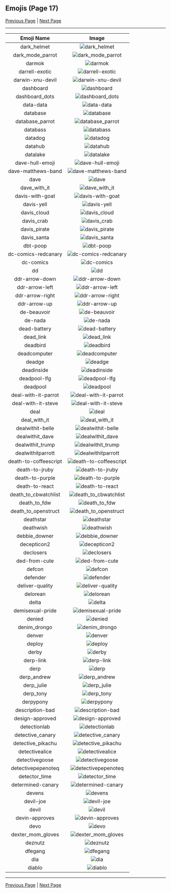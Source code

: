 
## Emojis (Page 17)

[Previous Page](/docs/rc/page-c-0016.md)
  | [Next Page](/docs/rc/page-d-0018.md)

<hr />

|Emoji Name|Image|
| :-: | :-: |
|dark_helmet| ![dark_helmet](/emojis/rc/dark_helmet.png)|
|dark_mode_parrot| ![dark_mode_parrot](/emojis/rc/dark_mode_parrot.gif)|
|darmok| ![darmok](/emojis/rc/darmok.png)|
|darrell-exotic| ![darrell-exotic](/emojis/rc/darrell-exotic.png)|
|darwin-xnu-devil| ![darwin-xnu-devil](/emojis/rc/darwin-xnu-devil.png)|
|dashboard| ![dashboard](/emojis/rc/dashboard.jpg)|
|dashboard_dots| ![dashboard_dots](/emojis/rc/dashboard_dots.png)|
|data-data| ![data-data](/emojis/rc/data-data.png)|
|database| ![database](/emojis/rc/database.png)|
|database_parrot| ![database_parrot](/emojis/rc/database_parrot.gif)|
|databass| ![databass](/emojis/rc/databass.png)|
|datadog| ![datadog](/emojis/rc/datadog.png)|
|datahub| ![datahub](/emojis/rc/datahub.png)|
|datalake| ![datalake](/emojis/rc/datalake.png)|
|dave-hull-emoji| ![dave-hull-emoji](/emojis/rc/dave-hull-emoji.png)|
|dave-matthews-band| ![dave-matthews-band](/emojis/rc/dave-matthews-band.png)|
|dave| ![dave](/emojis/rc/dave.png)|
|dave_with_it| ![dave_with_it](/emojis/rc/dave_with_it.gif)|
|davis-with-goat| ![davis-with-goat](/emojis/rc/davis-with-goat.png)|
|davis-yell| ![davis-yell](/emojis/rc/davis-yell.png)|
|davis_cloud| ![davis_cloud](/emojis/rc/davis_cloud.png)|
|davis_crab| ![davis_crab](/emojis/rc/davis_crab.jpg)|
|davis_pirate| ![davis_pirate](/emojis/rc/davis_pirate.png)|
|davis_santa| ![davis_santa](/emojis/rc/davis_santa.png)|
|dbt-poop| ![dbt-poop](/emojis/rc/dbt-poop.png)|
|dc-comics-redcanary| ![dc-comics-redcanary](/emojis/rc/dc-comics-redcanary.png)|
|dc-comics| ![dc-comics](/emojis/rc/dc-comics.png)|
|dd| ![dd](/emojis/rc/dd.jpg)|
|ddr-arrow-down| ![ddr-arrow-down](/emojis/rc/ddr-arrow-down.gif)|
|ddr-arrow-left| ![ddr-arrow-left](/emojis/rc/ddr-arrow-left.gif)|
|ddr-arrow-right| ![ddr-arrow-right](/emojis/rc/ddr-arrow-right.gif)|
|ddr-arrow-up| ![ddr-arrow-up](/emojis/rc/ddr-arrow-up.gif)|
|de-beauvoir| ![de-beauvoir](/emojis/rc/de-beauvoir.png)|
|de-nada| ![de-nada](/emojis/rc/de-nada.gif)|
|dead-battery| ![dead-battery](/emojis/rc/dead-battery.gif)|
|dead_link| ![dead_link](/emojis/rc/dead_link.png)|
|deadbird| ![deadbird](/emojis/rc/deadbird.jpg)|
|deadcomputer| ![deadcomputer](/emojis/rc/deadcomputer.png)|
|deadge| ![deadge](/emojis/rc/deadge.png)|
|deadinside| ![deadinside](/emojis/rc/deadinside.png)|
|deadpool-lfg| ![deadpool-lfg](/emojis/rc/deadpool-lfg.gif)|
|deadpool| ![deadpool](/emojis/rc/deadpool.jpg)|
|deal-with-it-parrot| ![deal-with-it-parrot](/emojis/rc/deal-with-it-parrot.gif)|
|deal-with-it-steve| ![deal-with-it-steve](/emojis/rc/deal-with-it-steve.jpg)|
|deal| ![deal](/emojis/rc/deal.png)|
|deal_with_it| ![deal_with_it](/emojis/rc/deal_with_it.png)|
|dealwithit-belle| ![dealwithit-belle](/emojis/rc/dealwithit-belle.png)|
|dealwithit_dave| ![dealwithit_dave](/emojis/rc/dealwithit_dave.gif)|
|dealwithit_trump| ![dealwithit_trump](/emojis/rc/dealwithit_trump.gif)|
|dealwithitparrott| ![dealwithitparrott](/emojis/rc/dealwithitparrott.gif)|
|death-to-coffeescript| ![death-to-coffeescript](/emojis/rc/death-to-coffeescript.gif)|
|death-to-jruby| ![death-to-jruby](/emojis/rc/death-to-jruby.gif)|
|death-to-purple| ![death-to-purple](/emojis/rc/death-to-purple.png)|
|death-to-react| ![death-to-react](/emojis/rc/death-to-react.png)|
|death_to_cbwatchlist| ![death_to_cbwatchlist](/emojis/rc/death_to_cbwatchlist.png)|
|death_to_fdw| ![death_to_fdw](/emojis/rc/death_to_fdw.png)|
|death_to_openstruct| ![death_to_openstruct](/emojis/rc/death_to_openstruct.gif)|
|deathstar| ![deathstar](/emojis/rc/deathstar.png)|
|deathwish| ![deathwish](/emojis/rc/deathwish.png)|
|debbie_downer| ![debbie_downer](/emojis/rc/debbie_downer.gif)|
|decepticon2| ![decepticon2](/emojis/rc/decepticon2.png)|
|declosers| ![declosers](/emojis/rc/declosers.jpg)|
|ded-from-cute| ![ded-from-cute](/emojis/rc/ded-from-cute.gif)|
|defcon| ![defcon](/emojis/rc/defcon.png)|
|defender| ![defender](/emojis/rc/defender.jpg)|
|deliver-quality| ![deliver-quality](/emojis/rc/deliver-quality.png)|
|delorean| ![delorean](/emojis/rc/delorean.png)|
|delta| ![delta](/emojis/rc/delta.png)|
|demisexual-pride| ![demisexual-pride](/emojis/rc/demisexual-pride.png)|
|denied| ![denied](/emojis/rc/denied.jpg)|
|denim_drongo| ![denim_drongo](/emojis/rc/denim_drongo.png)|
|denver| ![denver](/emojis/rc/denver.png)|
|deploy| ![deploy](/emojis/rc/deploy.jpg)|
|derby| ![derby](/emojis/rc/derby.jpg)|
|derp-link| ![derp-link](/emojis/rc/derp-link.png)|
|derp| ![derp](/emojis/rc/derp.jpg)|
|derp_andrew| ![derp_andrew](/emojis/rc/derp_andrew.jpg)|
|derp_julie| ![derp_julie](/emojis/rc/derp_julie.png)|
|derp_tony| ![derp_tony](/emojis/rc/derp_tony.png)|
|derpypony| ![derpypony](/emojis/rc/derpypony.jpg)|
|description-bad| ![description-bad](/emojis/rc/description-bad.png)|
|design-approved| ![design-approved](/emojis/rc/design-approved.png)|
|detectionlab| ![detectionlab](/emojis/rc/detectionlab.png)|
|detective_canary| ![detective_canary](/emojis/rc/detective_canary.jpg)|
|detective_pikachu| ![detective_pikachu](/emojis/rc/detective_pikachu.png)|
|detectivealice| ![detectivealice](/emojis/rc/detectivealice.png)|
|detectivegoose| ![detectivegoose](/emojis/rc/detectivegoose.png)|
|detectivepepenoteq| ![detectivepepenoteq](/emojis/rc/detectivepepenoteq.png)|
|detector_time| ![detector_time](/emojis/rc/detector_time.png)|
|determined-canary| ![determined-canary](/emojis/rc/determined-canary.png)|
|devens| ![devens](/emojis/rc/devens.png)|
|devil-joe| ![devil-joe](/emojis/rc/devil-joe.png)|
|devil| ![devil](/emojis/rc/devil.png)|
|devin-approves| ![devin-approves](/emojis/rc/devin-approves.png)|
|devo| ![devo](/emojis/rc/devo.png)|
|dexter_mom_gloves| ![dexter_mom_gloves](/emojis/rc/dexter_mom_gloves.png)|
|deznutz| ![deznutz](/emojis/rc/deznutz.png)|
|dfegang| ![dfegang](/emojis/rc/dfegang.png)|
|dia| ![dia](/emojis/rc/dia.png)|
|diablo| ![diablo](/emojis/rc/diablo.png)|

<hr/>

[Previous Page](/docs/rc/page-c-0016.md)
  | [Next Page](/docs/rc/page-d-0018.md)